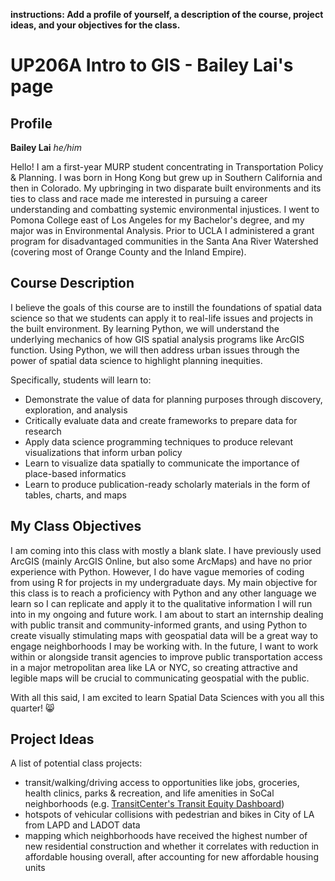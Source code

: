 **instructions: Add a profile of yourself, a description of the course, project ideas, and your objectives for the class.**
# UP206A Intro to GIS - Bailey Lai's page
## Profile
**Bailey Lai** 
*he/him*

Hello! I am a first-year MURP student concentrating in Transportation Policy & Planning. I was born in Hong Kong but grew up in Southern California and then in Colorado. My upbringing in two disparate built environments and its ties to class and race made me interested in pursuing a career understanding and combatting systemic environmental injustices. I went to Pomona College east of Los Angeles for my Bachelor's degree, and my major was in Environmental Analysis. Prior to UCLA I administered a grant program for disadvantaged communities in the Santa Ana River Watershed (covering most of Orange County and the Inland Empire).

## Course Description
I believe the goals of this course are to instill the foundations of spatial data science so that we students can apply it to real-life issues and projects in the built environment. By learning Python, we will understand the underlying mechanics of how GIS spatial analysis programs like ArcGIS function. Using Python, we will then address urban issues through the power of spatial data science to highlight planning inequities.

Specifically, students will learn to:

* Demonstrate the value of data for planning purposes through discovery, exploration, and analysis
* Critically evaluate data and create frameworks to prepare data for research
* Apply data science programming techniques to produce relevant visualizations that inform urban policy
* Learn to visualize data spatially to communicate the importance of place-based informatics
* Learn to produce publication-ready scholarly materials in the form of tables, charts, and maps

## My Class Objectives
I am coming into this class with mostly a blank slate. I have previously used ArcGIS (mainly ArcGIS Online, but also some ArcMaps) and have no prior experience with Python. However, I do have vague memories of coding from using R for projects in my undergraduate days. My main objective for this class is to reach a proficiency with Python and any other language we learn so I can replicate and apply it to the qualitative information I will run into in my ongoing and future work. I am about to start an internship dealing with public transit and community-informed grants, and using Python to create visually stimulating maps with geospatial data will be a great way to engage neighborhoods I may be working with. In the future, I want to work within or alongside transit agencies to improve public transportation access in a major metropolitan area like LA or NYC, so creating attractive and legible maps will be crucial to communicating geospatial with the public.

With all this said, I am excited to learn Spatial Data Sciences with you all this quarter! 😸

## Project Ideas
A list of potential class projects:
* transit/walking/driving access to opportunities like jobs, groceries, health clinics, parks & recreation, and life amenities in SoCal neighborhoods (e.g. [TransitCenter's Transit Equity Dashboard](https://dashboard.transitcenter.org/))
* hotspots of vehicular collisions with pedestrian and bikes in City of LA from LAPD and LADOT data
* mapping which neighborhoods have received the highest number of new residential construction and whether it correlates with reduction in affordable housing overall, after accounting for new affordable housing units
